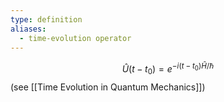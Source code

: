 ```yaml
---
type: definition
aliases:
  - time-evolution operator
---
```

$$
\hat{U}(t-t_{0}) = e^{ -i(t-t_{0}) \hat{H}/\hbar }
$$
(see [[Time Evolution in Quantum Mechanics]])